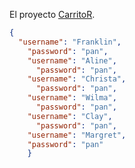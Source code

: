 El proyecto [CarritoR](https://build-smuiekdsfw.now.sh).

```json
{  
  "username": "Franklin",
    "password": "pan",
    "username": "Aline",
      "password": "pan",
    "username": "Christa",
      "password": "pan",
    "username": "Wilma",
      "password": "pan",
    "username": "Clay",
      "password": "pan",
    "username": "Margret",
    "password": "pan"
    }
```

```
